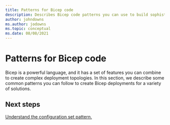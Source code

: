 ```yaml
---
title: Patterns for Bicep code
description: Describes Bicep code patterns you can use to build sophisticated deployments.
author: johndowns
ms.author: jodowns
ms.topic: conceptual
ms.date: 08/08/2021
---
```

# Patterns for Bicep code

Bicep is a powerful language, and it has a set of features you can combine to create complex deployment topologies. In this section, we describe some common patterns you can follow to create Bicep deployments for a variety of solutions.

## Next steps

[Understand the configuration set pattern.](patterns-configuration-set.md)
